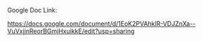 Google Doc Link:

https://docs.google.com/document/d/1EoK2PVAhklR-VDJZnXa--VuVxjjnReorBGmjHxuikkE/edit?usp=sharing



